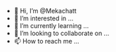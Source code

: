 - 👋 Hi, I’m @Mekachatt
- 👀 I’m interested in ...
- 🌱 I’m currently learning ...
- 💞️ I’m looking to collaborate on ...
- 📫 How to reach me ...

<!---
Mekachatt/Mekachatt is a ✨ special ✨ repository because its `README.md` (this file) appears on your GitHub profile.
You can click the Preview link to take a look at your changes.
--->
